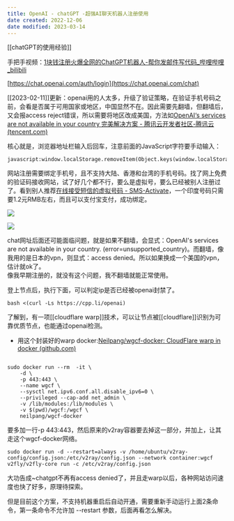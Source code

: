 ```yaml
---
title: OpenAI - chatGPT -超强AI聊天机器人注册使用
date created: 2022-12-06
date modified: 2023-03-14
---
```


[[chatGPT的使用经验]]

手把手视频：[1块钱注册火爆全网的ChatGPT机器人-帮你发邮件写代码_哔哩哔哩_bilibili](https://www.bilibili.com/video/BV1GW4y1g7sV/?spm_id_from=444.41.list.card_archive.click&vd_source=c16ee9cfb2023d2af8428dbfe604b72f)

[https://chat.openai.com/auth/login](https://chat.openai.com/chat)

[[2023-02-11]]更新：openai用的人太多，升级了验证策略，在验证手机号码之前，会看是否属于可用国家或地区，中国显然不在。因此需要先翻墙，但翻墙后，又会报access reject错误，所以需要将地区改成美国，方法如[OpenAI‘s services are not available in your country 完美解决方案 - 腾讯云开发者社区-腾讯云 (tencent.com)](https://cloud.tencent.com/developer/article/2190198)

核心就是，浏览器地址栏输入后回车，注意前面的JavaScript字符要手动输入：

```
javascript:window.localStorage.removeItem(Object.keys(window.localStorage).find(i=>i.startsWith('@@auth0spajs')))
```

网站注册需要绑定手机号，且不支持大陆、香港和台湾的手机号码。找了网上免费的验证码接收网站，试了好几个都不行，要么是虚拟号，要么已经被别人注册过了。看到别人推荐[在线接受短信的虚拟号码 - SMS-Activate](https://sms-activate.org/cn)，一个印度号码只需要1.2元RMB左右，而且可以支付宝支付，成功绑定。

![](https://img.oldwinter.top/20221206203232.png)

![](https://img.oldwinter.top/20221206203202.png)

chat网址后面还可能面临问题，就是如果不翻墙，会显式：OpenAI's services are not available in your country. (error=unsupported_country)。而翻墙，像我用的是日本的vpn，则显式：access denied。所以如果换成一个美国的vpn，估计就ok了。  
像我早期注册的，就没有这个问题，我不翻墙就能正常使用。

登上节点后，执行下面，可以判定ip是否已经被openai封禁了。

```shell
bash <(curl -Ls https://cpp.li/openai)
```

了解到，有一项[[cloudflare warp]]技术，可以让节点被[[cloudflare]]识别为可靠优质节点，也能通过openai检测。

- 用这个封装好的warp docker:[Neilpang/wgcf-docker: CloudFlare warp in docker (github.com)](https://github.com/Neilpang/wgcf-docker)

```

sudo docker run --rm  -it \
    -d \
    -p 443:443 \
    --name wgcf \
    --sysctl net.ipv6.conf.all.disable_ipv6=0 \
    --privileged --cap-add net_admin \
    -v /lib/modules:/lib/modules \
    -v $(pwd)/wgcf:/wgcf \
    neilpang/wgcf-docker

```

要多加一行-p 443:443，然后原来的v2ray容器要去掉这一部分，并加上，让其走这个wgcf-docker网络。

```
sudo docker run -d --restart=always -v /home/ubuntu/v2ray-config/config.json:/etc/v2ray/config.json --network container:wgcf       v2fly/v2fly-core run -c /etc/v2ray/config.json
```

大功告成~chatgpt不再有access denied了，并且走warp以后，各种网站访问速度也快了好多，原理待探索。

但是目前这个方案，不支持机器重启后自动开通，需要重新手动运行上面2条命令，第一条命令不允许加 --restart 参数，后面再看怎么解决。